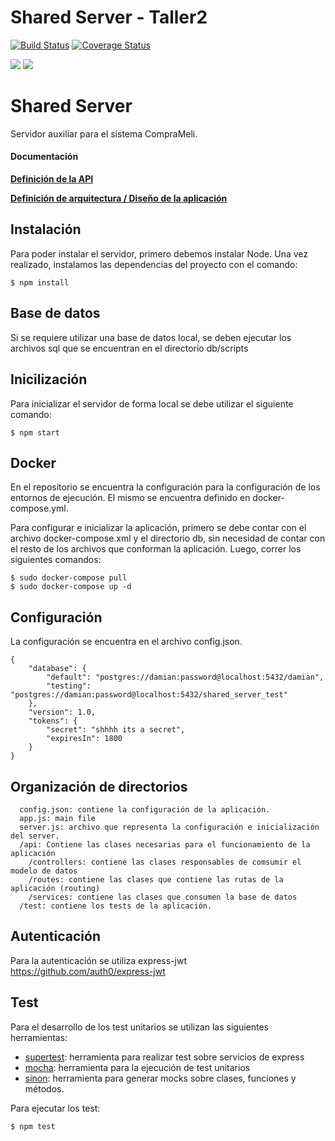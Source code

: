 # Shared Server - Taller2
[![Build Status](https://travis-ci.com/DamiCassinotti/SharedServer-Taller2.svg?branch=master)](https://travis-ci.com/DamiCassinotti/SharedServer-Taller2)
[![Coverage Status](https://coveralls.io/repos/github/DamiCassinotti/SharedServer-Taller2/badge.svg?branch=master)](https://coveralls.io/github/DamiCassinotti/SharedServer-Taller2?branch=master)

![](https://miro.medium.com/max/730/1*d2zLEjERsrs1Rzk_95QU9A.png)
![](https://www.vectorlogo.zone/logos/postgresql/postgresql-card.png)

# Shared Server
Servidor auxiliar para el sistema CompraMeli.

#### Documentación
**[Definición de la API](https://github.com/DamiCassinotti/SharedServer-Taller2/blob/master/api/documentacion.yaml)**

**[Definición de arquitectura / Diseño de la aplicación](https://github.com/DamiCassinotti/SharedServer-Taller2/blob/27bc1b6db50b1f33213323b33ec65012744f2174/docs/tp.pdf)**


## Instalación
Para poder instalar el servidor, primero debemos instalar Node. Una vez realizado, instalamos las dependencias del proyecto con el comando:

```
$ npm install
```
## Base de datos
Si se requiere utilizar una base de datos local, se deben ejecutar los archivos sql que se encuentran en el directorio db/scripts

## Inicilización
Para inicializar el servidor de forma local se debe utilizar el siguiente comando:
```
$ npm start
```

## Docker
En el repositorio se encuentra la configuración para la configuración de los entornos de ejecución.
El mismo se encuentra definido en docker-compose.yml.

Para configurar e inicializar la aplicación, primero se debe contar con el archivo docker-compose.xml y el directorio db, sin necesidad de contar con el resto de los archivos que conforman la aplicación. Luego, correr los siguientes comandos:
```
$ sudo docker-compose pull
$ sudo docker-compose up -d
```


## Configuración
La configuración se encuentra en el archivo config.json.
```
{
	"database": {
		"default": "postgres://damian:password@localhost:5432/damian",
		"testing": "postgres://damian:password@localhost:5432/shared_server_test"
	},
	"version": 1.0,
	"tokens": {
		"secret": "shhhh its a secret",
		"expiresIn": 1800
	}
}
```

## Organización de directorios

```
  config.json: contiene la configuración de la aplicación.
  app.js: main file
  server.js: archivo que representa la configuración e inicialización del server.
  /api: Contiene las clases necesarias para el funcionamiento de la aplicación
    /controllers: contiene las clases responsables de comsumir el modelo de datos
    /routes: contiene las clases que contiene las rutas de la aplicación (routing)
	/services: contiene las clases que consumen la base de datos
  /test: contiene los tests de la aplicación.
```

## Autenticación
Para la autenticación se utiliza express-jwt https://github.com/auth0/express-jwt

## Test
Para el desarrollo de los test unitarios se utilizan las siguientes herramientas:
 * [supertest](https://github.com/visionmedia/supertest): herramienta para realizar test sobre servicios de express
 * [mocha](https://mochajs.org/): herramienta para la ejecución de test unitarios
 * [sinon](https://sinonjs.org/): herramienta para generar mocks sobre clases, funciones y métodos.

Para ejecutar los test:
```
$ npm test
```
